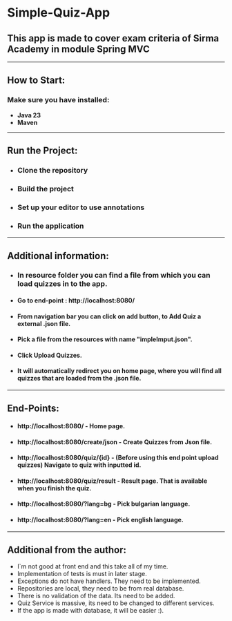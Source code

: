 # Simple-Quiz-App
## This app is made to cover exam criteria of Sirma Academy in module Spring MVC

---

## How to Start:
### Make sure you have installed:
- **Java 23**
- **Maven**
---
## Run the Project:
- ###  Clone the repository
- ### Build the project
- ### Set up your editor to use annotations
- ### Run the application

---

## Additional information:
- ### In resource folder you can find a file from which you can load quizzes in to the app.
- #### Go to end-point : **http://localhost:8080/**
- #### From navigation bar you can click on add button, to Add Quiz a external .json file.
- #### Pick a file from the resources with name "impleImput.json".
- #### Click Upload Quizzes.
- #### It will automatically redirect you on home page, where you will find all quizzes that are loaded from the .json file.

---

## End-Points:
- #### http://localhost:8080/ - Home page.
- #### http://localhost:8080/create/json - Create Quizzes from Json file.
- #### http://localhost:8080/quiz/{id} - (Before using this end point upload quizzes) Navigate to quiz with inputted id.
- #### http://localhost:8080/quiz/result - Result page. That is available when you finish the quiz.
- #### http://localhost:8080/?lang=bg - Pick bulgarian language.
- #### http://localhost:8080/?lang=en - Pick english language.

---

## Additional from the author:
- I`m not good at front end and this take all of my time.
- Implementation of tests is must in later stage. 
- Exceptions do not have handlers. They need to be implemented. 
- Repositories are local, they need to be from real database.
- There is no validation of the data. Its need to be added. 
- Quiz Service is massive, its need to be changed to different services. 
- If the app is made with database, it will be easier :).
